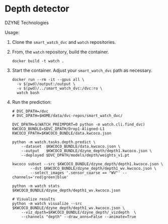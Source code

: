 
# Depth detector

DZYNE Technologies

Usage:

1. Clone the `smart_watch_dvc` and `watch` repositories.
2. From, the `watch` repository, build the container.

   ```
   docker build -t watch .
   ```
   
3. Start the container.  Adjust your `smart_watch_dvc` path as necessary.

   ```
   docker run --rm -it --gpus all \
     -v $(pwd)/output:/output \
     -v $(pwd)/../smart_watch_dvc:/dvc:ro \
     watch bash
   ```

4. Run the prediction:
    ```
    # DVC_DPATH=/dvc
    # DVC_DPATH=$HOME/data/dvc-repos/smart_watch_dvc/

    DVC_DPATH=$(WATCH_PREIMPORT=0 python -m watch.cli.find_dvc)
    KWCOCO_BUNDLE=$DVC_DPATH/Drop1-Aligned-L1
    KWCOCO_FPATH=$KWCOCO_BUNDLE/data.kwcoco.json

    python -m watch.tasks.depth.predict \
        --dataset  $KWCOCO_BUNDLE/data.kwcoco.json \
        --output   $KWCOCO_BUNDLE/dzyne_depth/depth1.kwcoco.json \
        --deployed $DVC_DPATH/models/depth/weights_v1.pt

    kwcoco subset --src $KWCOCO_BUNDLE/dzyne_depth/depth1.kwcoco.json \
            --dst $KWCOCO_BUNDLE/dzyne_depth/depth1_wv.kwcoco.json \
            --select_images '.sensor_coarse == "WV"' --channels='red|green|blue'

    python -m watch stats $KWCOCO_BUNDLE/dzyne_depth/depth1_wv.kwcoco.json

    # Visualize results
    python -m watch visualize --src $KWCOCO_BUNDLE/dzyne_depth/depth1_wv.kwcoco.json \
        --viz_dpath=$KWCOCO_BUNDLE/dzyne_depth/_vizdepth  \
        --channels "depth" --draw_anns=False --animate=True
    ```

